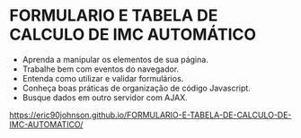 # FORMULARIO E TABELA DE CALCULO DE IMC AUTOMÁTICO

- Aprenda a manipular os elementos de sua página.
- Trabalhe bem com eventos do navegador.
- Entenda como utilizar e validar formulários.
- Conheça boas práticas de organização de código Javascript.
- Busque dados em outro servidor com AJAX.

https://eric90johnson.github.io/FORMULARIO-E-TABELA-DE-CALCULO-DE-IMC-AUTOMATICO/
